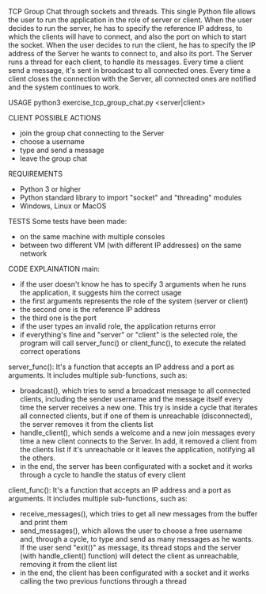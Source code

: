 TCP Group Chat through sockets and threads.
This single Python file allows the user to run the application in the role of server or client. 
When the user decides to run the server, he has to specify the reference IP address, to which the clients will have to connect, and also the port on which to start the socket.
When the user decides to run the client, he has to specify the IP address of the Server he wants to connect to, and also its port.
The Server runs a thread for each client, to handle its messages.
Every time a client send a message, it's sent in broadcast to all connected ones.
Every time a client closes the connection with the Server, all connected ones are notified and the system continues to work.

USAGE
python3 exercise_tcp_group_chat.py <server|client> <IP> <port>

CLIENT POSSIBLE ACTIONS
- join the group chat connecting to the Server
- choose a username
- type and send a message
- leave the group chat

REQUIREMENTS
- Python 3 or higher
- Python standard library to import "socket" and "threading" modules
- Windows, Linux or MacOS

TESTS
Some tests have been made:
- on the same machine with multiple consoles
- between two different VM (with different IP addresses) on the same network

CODE EXPLAINATION
main:
- if the user doesn't know he has to specify 3 arguments when he runs the application, it suggests him the correct usage 
- the first arguments represents the role of the system (server or client)
- the second one is the reference IP address
- the third one is the port
- if the user types an invalid role, the application returns error
- if everything's fine and "server" or "client" is the selected role, the program will call server_func() or client_func(), to execute the related correct operations

server_func():
It's a function that accepts an IP address and a port as arguments. It includes multiple sub-functions, such as:
- broadcast(), which tries to send a broadcast message to all connected clients, including the sender username and the message itself every time the server receives a new one. This try is inside a cycle that iterates all connected clients, but if one of them is unreachable (disconnected), the server removes it from the clients list
- handle_client(), which sends a welcome and a new join messages every time a new client connects to the Server. In add, it removed a client from the clients list if it's unreachable or it leaves the application, notifying all the others.
- in the end, the server has been configurated with a socket and it works through a cycle to handle the status of every client

client_func():
It's a function that accepts an IP address and a port as arguments. It includes multiple sub-functions, such as:
- receive_messages(), which tries to get all new messages from the buffer and print them
- send_messages(), which allows the user to choose a free username and, through a cycle, to type and send as many messages as he wants. If the user send "exit()" as message, its thread stops and the server (with handle_client() function) will detect the client as unreachable, removing it from the client list
- in the end, the client has been configurated with a socket and it works calling the two previous functions through a thread



 





